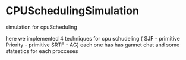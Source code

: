 # CPUSchedulingSimulation
simulation for cpuScheduling

here we implemented 4 techniques for cpu schudeling ( SJF - primitive Priority - primitive SRTF - AG)
each one has has gannet chat and some statestics for each procceses
